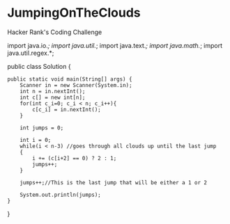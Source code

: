 # JumpingOnTheClouds
Hacker Rank's Coding Challenge

import java.io.*;
import java.util.*;
import java.text.*;
import java.math.*;
import java.util.regex.*;

public class Solution {

    public static void main(String[] args) {
        Scanner in = new Scanner(System.in);
        int n = in.nextInt();
        int c[] = new int[n];
        for(int c_i=0; c_i < n; c_i++){
            c[c_i] = in.nextInt();
        }
        
        int jumps = 0;
        
        int i = 0;
        while(i < n-3) //goes through all clouds up until the last jump
        {
            i += (c[i+2] == 0) ? 2 : 1;
            jumps++;                
        }
        
        jumps++;//This is the last jump that will be either a 1 or 2
        
        System.out.println(jumps);
    }
}
